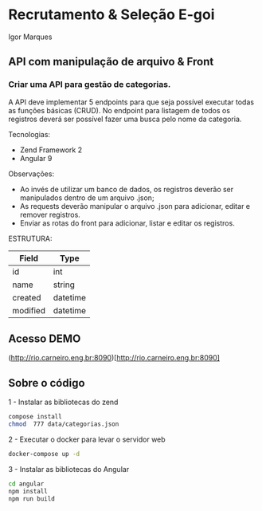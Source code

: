 # Recrutamento & Seleção E-goi
  Igor Marques

## API com manipulação de arquivo & Front

### Criar uma API para gestão de categorias.

A API deve implementar 5 endpoints para que seja possível executar todas as funções básicas (CRUD).
No endpoint para listagem de todos os registros deverá ser possível fazer uma busca pelo nome da categoria.

Tecnologias:
 - Zend Framework 2
 - Angular 9

Observações: 
 - Ao invés de utilizar um banco de dados, os registros deverão ser manipulados dentro de um arquivo .json;
 - As requests deverão manipular o arquivo .json para adicionar, editar e remover registros.
 - Enviar as rotas do front para adicionar, listar e editar os registros.

ESTRUTURA:

| Field         | Type          |
| ------------- |---------------|
| id            | int           |
| name          | string        |
| created       | datetime      |
| modified      | datetime      |


## Acesso DEMO

(http://rio.carneiro.eng.br:8090)[http://rio.carneiro.eng.br:8090]

## Sobre o código

1 - Instalar as bibliotecas do zend
```bash
compose install
chmod  777 data/categorias.json
```

2 - Executar o docker para levar o servidor web
```bash
docker-compose up -d
```

3 - Instalar as bibliotecas do Angular
```bash
cd angular
npm install
npm run build 
```
